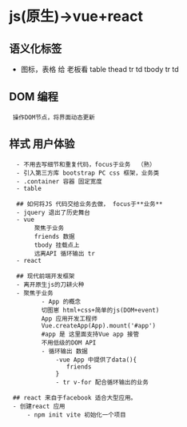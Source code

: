 # js(原生)->vue+react

## 语义化标签
- 图标，表格 给 老板看 
table
    thead
            tr
                 td
    tbody 
            tr
                 td

 ## DOM 编程
     操作DOM节点，将界面动态更新

 ## 样式 用户体验
      - 不用去写细节和重复代码，focus于业务  （熟）
      - 引入第三方库 bootstrap PC css 框架，业务类
      - .container 容器 固定宽度 
      - table 

      ## 如何将JS 代码交给业务去做， focus于**业务**
      - jquery 退出了历史舞台
      - vue
           聚焦于业务 
           friends 数据
           tbody 挂载点上
           远离API 循环输出 tr 
      - react

      ## 现代前端开发框架
      - 离开原生js的刀耕火种
      - 聚焦于业务
             - App 的概念 
             切图崽 html+css+简单的js(DOM+event)
             App 应用开发工程师
             Vue.createApp(App).mount('#app')
             #app 是 这里面支持Vue app 接管
             不用低级的DOM API
             - 循环输出 数据
                 -vue App 中提供了data(){
                    friends
                 }
                 - tr v-for 配合循环输出的业务

     ## react 来自于facebook 适合大型应用。
     - 创建react 应用
         - npm init vite 初始化一个项目